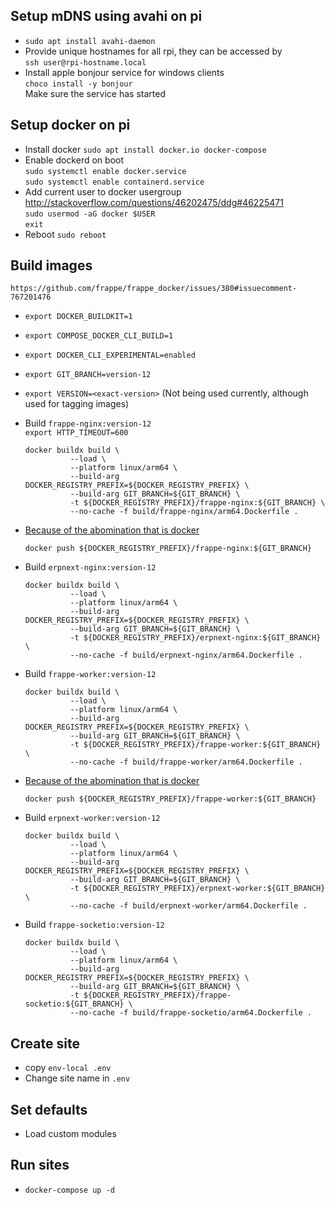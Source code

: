 
## Setup mDNS using avahi on pi
- `sudo apt install avahi-daemon`
- Provide unique hostnames for all rpi, they can be accessed by  
  `ssh user@rpi-hostname.local`
- Install apple bonjour service for windows clients  
  `choco install -y bonjour`  
  Make sure the service has started

## Setup docker on pi
- Install docker `sudo apt install docker.io docker-compose`
- Enable dockerd on boot  
  `sudo systemctl enable docker.service`  
  `sudo systemctl enable containerd.service`  
- Add current user to docker usergroup
http://stackoverflow.com/questions/46202475/ddg#46225471  
  `sudo usermod -aG docker $USER`  
  `exit`  
- Reboot `sudo reboot`

## Build images
    https://github.com/frappe/frappe_docker/issues/380#issuecomment-767201476

- `export DOCKER_BUILDKIT=1`
- `export COMPOSE_DOCKER_CLI_BUILD=1`
- `export DOCKER_CLI_EXPERIMENTAL=enabled`
- `export GIT_BRANCH=version-12`
- `export VERSION=<exact-version>` (Not being used currently, although used for tagging images)
- Build `frappe-nginx:version-12`  
  `export HTTP_TIMEOUT=600`  
  ```
  docker buildx build \
            --load \
            --platform linux/arm64 \
            --build-arg DOCKER_REGISTRY_PREFIX=${DOCKER_REGISTRY_PREFIX} \
            --build-arg GIT_BRANCH=${GIT_BRANCH} \
            -t ${DOCKER_REGISTRY_PREFIX}/frappe-nginx:${GIT_BRANCH} \
            --no-cache -f build/frappe-nginx/arm64.Dockerfile .
  ```

- [Because of the abomination that is docker](https://github.com/moby/buildkit/issues/1142)
  ```
  docker push ${DOCKER_REGISTRY_PREFIX}/frappe-nginx:${GIT_BRANCH}
  ```

- Build `erpnext-nginx:version-12`  
  ```
  docker buildx build \
            --load \
            --platform linux/arm64 \
            --build-arg DOCKER_REGISTRY_PREFIX=${DOCKER_REGISTRY_PREFIX} \
            --build-arg GIT_BRANCH=${GIT_BRANCH} \
            -t ${DOCKER_REGISTRY_PREFIX}/erpnext-nginx:${GIT_BRANCH} \
            --no-cache -f build/erpnext-nginx/arm64.Dockerfile .
  ```

- Build `frappe-worker:version-12`
  ```
  docker buildx build \
            --load \
            --platform linux/arm64 \
            --build-arg DOCKER_REGISTRY_PREFIX=${DOCKER_REGISTRY_PREFIX} \
            --build-arg GIT_BRANCH=${GIT_BRANCH} \
            -t ${DOCKER_REGISTRY_PREFIX}/frappe-worker:${GIT_BRANCH} \
            --no-cache -f build/frappe-worker/arm64.Dockerfile .
  ```

- [Because of the abomination that is docker](https://github.com/moby/buildkit/issues/1142)
  ```
  docker push ${DOCKER_REGISTRY_PREFIX}/frappe-worker:${GIT_BRANCH}
  ```

- Build `erpnext-worker:version-12`
  ```
  docker buildx build \
            --load \
            --platform linux/arm64 \
            --build-arg DOCKER_REGISTRY_PREFIX=${DOCKER_REGISTRY_PREFIX} \
            --build-arg GIT_BRANCH=${GIT_BRANCH} \
            -t ${DOCKER_REGISTRY_PREFIX}/erpnext-worker:${GIT_BRANCH} \
            --no-cache -f build/erpnext-worker/arm64.Dockerfile .
  ```

- Build `frappe-socketio:version-12`
  ```
  docker buildx build \
            --load \
            --platform linux/arm64 \
            --build-arg DOCKER_REGISTRY_PREFIX=${DOCKER_REGISTRY_PREFIX} \
            --build-arg GIT_BRANCH=${GIT_BRANCH} \
            -t ${DOCKER_REGISTRY_PREFIX}/frappe-socketio:${GIT_BRANCH} \
            --no-cache -f build/frappe-socketio/arm64.Dockerfile .
  ```


## Create site
- copy `env-local .env`
- Change site name in `.env`


## Set defaults
- Load custom modules

## Run sites
- `docker-compose up -d`
